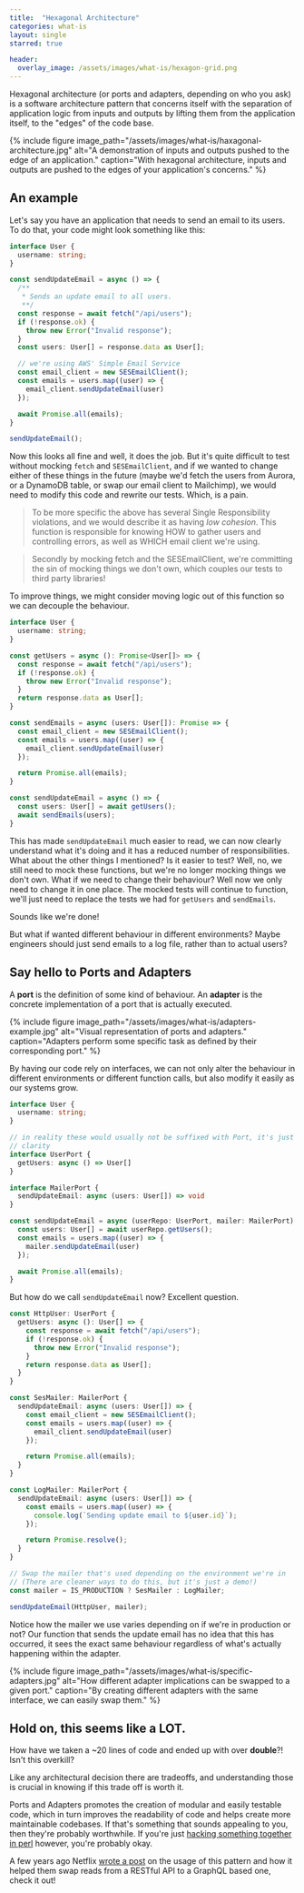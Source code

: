```yaml
---
title:  "Hexagonal Architecture"
categories: what-is
layout: single
starred: true

header:
  overlay_image: /assets/images/what-is/hexagon-grid.png
---
```


Hexagonal architecture (or ports and adapters, depending on who you ask) is a software architecture pattern that concerns itself with the separation of application logic from inputs and outputs by lifting them from the application itself, to the "edges" of the code base.

{% include figure image_path="/assets/images/what-is/haxagonal-architecture.jpg" alt="A demonstration of inputs and outputs pushed to the edge of an application." caption="With hexagonal architecture, inputs and outputs are pushed to the edges of your application's concerns." %}

## An example

Let's say you have an application that needs to send an email to its users. To do that, your code might look something like this:

```typescript
interface User {
  username: string;
}

const sendUpdateEmail = async () => {
  /**
   * Sends an update email to all users.
   **/
  const response = await fetch("/api/users");
  if (!response.ok) {
    throw new Error("Invalid response");
  }
  const users: User[] = response.data as User[];

  // we're using AWS' Simple Email Service
  const email_client = new SESEmailClient();
  const emails = users.map((user) => {
    email_client.sendUpdateEmail(user)
  });

  await Promise.all(emails);
}

sendUpdateEmail();
```

Now this looks all fine and well, it does the job. But it's quite difficult to test without mocking `fetch` and `SESEmailClient`, and if we wanted to change either of these things in the future (maybe we'd fetch the users from Aurora, or a DynamoDB table, or swap our email client to Mailchimp), we would need to modify this code and rewrite our tests. Which, is a pain.

> To be more specific the above has several Single Responsibility violations, and we would describe it as having _low cohesion_. This function is responsible for knowing HOW to gather users and controlling errors, as well as WHICH email client we're using.

> Secondly by mocking fetch and the SESEmailClient, we're committing the sin of mocking things we don't own, which couples our tests to third party libraries!

To improve things, we might consider moving logic out of this function so we can decouple the behaviour.

```typescript
interface User {
  username: string;
}

const getUsers = async (): Promise<User[]> => {
  const response = await fetch("/api/users");
  if (!response.ok) {
    throw new Error("Invalid response");
  }
  return response.data as User[];
}

const sendEmails = async (users: User[]): Promise => {
  const email_client = new SESEmailClient();
  const emails = users.map((user) => {
    email_client.sendUpdateEmail(user)
  });

  return Promise.all(emails);
}

const sendUpdateEmail = async () => {
  const users: User[] = await getUsers();
  await sendEmails(users);
}
```

This has made `sendUpdateEmail` much easier to read, we can now clearly understand what it's doing and it has a reduced number of responsibilities. What about the other things I mentioned? Is it easier to test? Well, no, we still need to mock these functions, but we're no longer mocking things we don't own. What if we need to change their behaviour? Well now we only need to change it in one place. The mocked tests will continue to function, we'll just need to replace the tests we had for `getUsers` and `sendEmails`.

Sounds like we're done!

But what if wanted different behaviour in different environments? Maybe engineers should just send emails to a log file, rather than to actual users?

## Say hello to Ports and Adapters

A __port__ is the definition of some kind of behaviour. An __adapter__ is the concrete implementation of a port that is actually executed.


{% include figure image_path="/assets/images/what-is/adapters-example.jpg" alt="Visual representation of ports and adapters." caption="Adapters perform some specific task as defined by their corresponding port." %}


By having our code rely on interfaces, we can not only alter the behaviour in different environments or different function calls, but also modify it easily as our systems grow.

```typescript
interface User {
  username: string;
}

// in reality these would usually not be suffixed with Port, it's just here for
// clarity
interface UserPort {
  getUsers: async () => User[]
}

interface MailerPort {
  sendUpdateEmail: async (users: User[]) => void
}

const sendUpdateEmail = async (userRepo: UserPort, mailer: MailerPort) => {
  const users: User[] = await userRepo.getUsers();
  const emails = users.map((user) => {
    mailer.sendUpdateEmail(user)
  });

  await Promise.all(emails);
}
```

But how do we call `sendUpdateEmail` now? Excellent question.

```typescript
const HttpUser: UserPort {
  getUsers: async (): User[] => {
    const response = await fetch("/api/users");
    if (!response.ok) {
      throw new Error("Invalid response");
    }
    return response.data as User[];
  }
}

const SesMailer: MailerPort {
  sendUpdateEmail: async (users: User[]) => {
    const email_client = new SESEmailClient();
    const emails = users.map((user) => {
      email_client.sendUpdateEmail(user)
    });

    return Promise.all(emails);
  }
}

const LogMailer: MailerPort {
  sendUpdateEmail: async (users: User[]) => {
    const emails = users.map((user) => {
      console.log(`Sending update email to ${user.id}`);
    });

    return Promise.resolve();
  }
}

// Swap the mailer that's used depending on the environment we're in
// (There are cleaner ways to do this, but it's just a demo!)
const mailer = IS_PRODUCTION ? SesMailer : LogMailer;

sendUpdateEmail(HttpUser, mailer);
```

Notice how the mailer we use varies depending on if we're in production or not? Our function that sends the update email has no idea that this has occurred, it sees the exact same behaviour regardless of what's actually happening within the adapter.

{% include figure image_path="/assets/images/what-is/specific-adapters.jpg" alt="How different adapter implications can be swapped to a given port." caption="By creating different adapters with the same interface, we can easily swap them." %}

## Hold on, this seems like a LOT.

How have we taken a ~20 lines of code and ended up with over **double**?! Isn't this overkill?

Like any architectural decision there are tradeoffs, and understanding those is crucial in knowing if this trade off is worth it.

Ports and Adapters promotes the creation of modular and easily testable code, which in turn improves the readability of code and helps create more maintainable codebases. If that's something that sounds appealing to you, then they're probably worthwhile. If you're just [hacking something together in perl](https://xkcd.com/224/) however, you're probably okay.

A few years ago Netflix [wrote a post](https://netflixtechblog.com/ready-for-changes-with-hexagonal-architecture-b315ec967749) on the usage of this pattern and how it helped them swap reads from a RESTful API to a GraphQL based one, check it out!